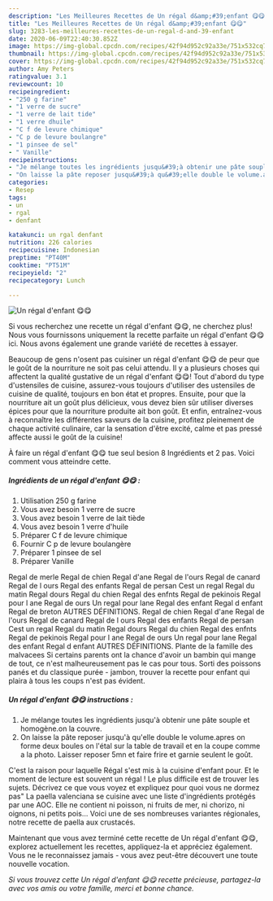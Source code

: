 ```yaml
---
description: "Les Meilleures Recettes de Un régal d&amp;#39;enfant 😋😋"
title: "Les Meilleures Recettes de Un régal d&amp;#39;enfant 😋😋"
slug: 3283-les-meilleures-recettes-de-un-regal-d-and-39-enfant
date: 2020-06-09T22:40:30.852Z
image: https://img-global.cpcdn.com/recipes/42f94d952c92a33e/751x532cq70/un-regal-denfant-😋😋-photo-principale-de-la-recette.jpg
thumbnail: https://img-global.cpcdn.com/recipes/42f94d952c92a33e/751x532cq70/un-regal-denfant-😋😋-photo-principale-de-la-recette.jpg
cover: https://img-global.cpcdn.com/recipes/42f94d952c92a33e/751x532cq70/un-regal-denfant-😋😋-photo-principale-de-la-recette.jpg
author: Amy Peters
ratingvalue: 3.1
reviewcount: 10
recipeingredient:
- "250 g farine"
- "1 verre de sucre"
- "1 verre de lait tide"
- "1 verre dhuile"
- "C f de levure chimique"
- "C p de levure boulangre"
- "1 pinsee de sel"
- " Vanille"
recipeinstructions:
- "Je mélange toutes les ingrédients jusqu&#39;à obtenir une pâte souple et homogène.on la couvre."
- "On laisse la pâte reposer jusqu&#39;à qu&#39;elle double le volume.apres on forme deux boules on l&#39;étal sur la table de travail et en la coupe comme a la photo. Laisser reposer 5mn et faire frire et garnie seulent le goût."
categories:
- Resep
tags:
- un
- rgal
- denfant

katakunci: un rgal denfant 
nutrition: 226 calories
recipecuisine: Indonesian
preptime: "PT40M"
cooktime: "PT51M"
recipeyield: "2"
recipecategory: Lunch

---
```



![Un régal d&#39;enfant 😋😋](https://img-global.cpcdn.com/recipes/42f94d952c92a33e/751x532cq70/un-regal-denfant-😋😋-photo-principale-de-la-recette.jpg)

Si vous recherchez une recette un régal d&#39;enfant 😋😋, ne cherchez plus! Nous vous fournissons uniquement la recette parfaite un régal d&#39;enfant 😋😋 ici. Nous avons également une grande variété de recettes à essayer.

Beaucoup de gens n'osent pas cuisiner un régal d&#39;enfant 😋😋 de peur que le goût de la nourriture ne soit pas celui attendu. Il y a plusieurs choses qui affectent la qualité gustative de un régal d&#39;enfant 😋😋! Tout d'abord du type d'ustensiles de cuisine, assurez-vous toujours d'utiliser des ustensiles de cuisine de qualité, toujours en bon état et propres. Ensuite, pour que la nourriture ait un goût plus délicieux, vous devez bien sûr utiliser diverses épices pour que la nourriture produite ait bon goût. Et enfin, entraînez-vous à reconnaître les différentes saveurs de la cuisine, profitez pleinement de chaque activité culinaire, car la sensation d'être excité, calme et pas pressé affecte aussi le goût de la cuisine!

<!--inarticleads1-->

À faire un régal d&#39;enfant 😋😋 tue seul besion 8 Ingrédients et 2 pas. Voici comment vous atteindre cette.

##### Ingrédients de un régal d&#39;enfant 😋😋 :

1. Utilisation 250 g farine
1. Vous avez besoin 1 verre de sucre
1. Vous avez besoin 1 verre de lait tiède
1. Vous avez besoin 1 verre d&#39;huile
1. Préparer C f de levure chimique
1. Fournir C p de levure boulangère
1. Préparer 1 pinsee de sel
1. Préparer  Vanille


Regal de merle Regal de chien Regal d&#39;ane Regal de l&#39;ours Regal de canard Regal de l ours Regal des enfants Regal de persan Cest un regal Regal du matin Regal dours Regal du chien Regal des enfnts Regal de pekinois Regal pour l ane Regal de ours Un regal pour lane Regal des enfant Regal d enfant Regal de breton AUTRES DÉFINITIONS. Regal de chien Regal d&#39;ane Regal de l&#39;ours Regal de canard Regal de l ours Regal des enfants Regal de persan Cest un regal Regal du matin Regal dours Regal du chien Regal des enfnts Regal de pekinois Regal pour l ane Regal de ours Un regal pour lane Regal des enfant Regal d enfant AUTRES DÉFINITIONS. Plante de la famille des malvacees Si certains parents ont la chance d&#39;avoir un bambin qui mange de tout, ce n&#39;est malheureusement pas le cas pour tous. Sorti des poissons panés et du classique purée - jambon, trouver la recette pour enfant qui plaira à tous les coups n&#39;est pas évident. 

<!--inarticleads2-->

##### Un régal d&#39;enfant 😋😋 instructions :

1. Je mélange toutes les ingrédients jusqu&#39;à obtenir une pâte souple et homogène.on la couvre.
1. On laisse la pâte reposer jusqu&#39;à qu&#39;elle double le volume.apres on forme deux boules on l&#39;étal sur la table de travail et en la coupe comme a la photo. Laisser reposer 5mn et faire frire et garnie seulent le goût.


C&#39;est la raison pour laquelle Régal s&#39;est mis à la cuisine d&#39;enfant pour. Et le moment de lecture est souvent un régal ! Le plus difficile est de trouver les sujets. Décrivez ce que vous voyez et expliquez pour quoi vous ne dormez pas&#34; La paella valenciana se cuisine avec une liste d&#39;ingrédients protégés par une AOC. Elle ne contient ni poisson, ni fruits de mer, ni chorizo, ni oignons, ni petits pois… Voici une de ses nombreuses variantes régionales, notre recette de paella aux crustacés. 

<!--inarticleads1-->

<p>
Maintenant que vous avez terminé cette recette de Un régal d&#39;enfant 😋😋, explorez actuellement les recettes, appliquez-la et appréciez également. Vous ne le reconnaissez jamais - vous avez peut-être découvert une toute nouvelle vocation.
</p>

<p>
<i>Si vous trouvez cette Un régal d&#39;enfant 😋😋 recette précieuse, partagez-la avec vos amis ou votre famille, merci et bonne chance.</i>
</p>
